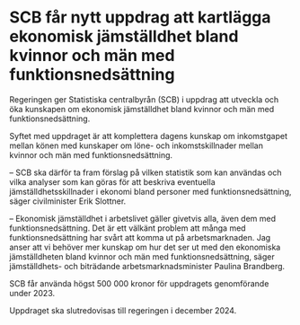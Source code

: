 # SCB får nytt uppdrag att kartlägga ekonomisk jämställdhet bland kvinnor och män med funktionsnedsättning

Regeringen ger Statistiska centralbyrån (SCB) i uppdrag att utveckla och öka kunskapen om ekonomisk jämställdhet bland kvinnor och män med funktionsnedsättning.

Syftet med uppdraget är att komplettera dagens kunskap om inkomstgapet mellan könen med kunskaper om löne- och inkomstskillnader mellan kvinnor och män med funktionsnedsättning.

– SCB ska därför ta fram förslag på vilken statistik som kan användas och vilka analyser som kan göras för att beskriva eventuella jämställdhetsskillnader i ekonomi bland personer med funktionsnedsättning, säger civilminister Erik Slottner.

– Ekonomisk jämställdhet i arbetslivet gäller givetvis alla, även dem med funktionsnedsättning. Det är ett välkänt problem att många med funktionsnedsättning har svårt att komma ut på arbetsmarknaden. Jag anser att vi behöver mer kunskap om hur det ser ut med den ekonomiska jämställdheten bland kvinnor och män med funktionsnedsättning, säger jämställdhets- och biträdande arbetsmarknadsminister Paulina Brandberg.

SCB får använda högst 500 000 kronor för uppdragets genomförande under 2023.

Uppdraget ska slutredovisas till regeringen i december 2024.
